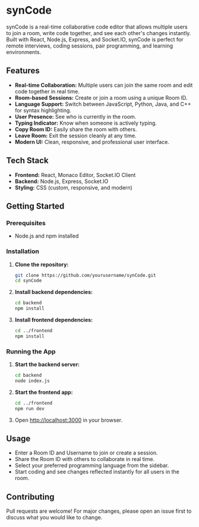 # synCode

synCode is a real-time collaborative code editor that allows multiple users to join a room, write code together, and see each other's changes instantly. Built with React, Node.js, Express, and Socket.IO, synCode is perfect for remote interviews, coding sessions, pair programming, and learning environments.

## Features

- **Real-time Collaboration:** Multiple users can join the same room and edit code together in real time.
- **Room-based Sessions:** Create or join a room using a unique Room ID.
- **Language Support:** Switch between JavaScript, Python, Java, and C++ for syntax highlighting.
- **User Presence:** See who is currently in the room.
- **Typing Indicator:** Know when someone is actively typing.
- **Copy Room ID:** Easily share the room with others.
- **Leave Room:** Exit the session cleanly at any time.
- **Modern UI:** Clean, responsive, and professional user interface.

## Tech Stack

- **Frontend:** React, Monaco Editor, Socket.IO Client
- **Backend:** Node.js, Express, Socket.IO
- **Styling:** CSS (custom, responsive, and modern)

## Getting Started

### Prerequisites

- Node.js and npm installed

### Installation

1. **Clone the repository:**
   ```bash
   git clone https://github.com/yourusername/synCode.git
   cd synCode
   ```

2. **Install backend dependencies:**
   ```bash
   cd backend
   npm install
   ```

3. **Install frontend dependencies:**
   ```bash
   cd ../frontend
   npm install
   ```

### Running the App

1. **Start the backend server:**
   ```bash
   cd backend
   node index.js
   ```

2. **Start the frontend app:**
   ```bash
   cd ../frontend
   npm run dev
   ```

3. Open [http://localhost:3000](http://localhost:3000) in your browser.

## Usage

- Enter a Room ID and Username to join or create a session.
- Share the Room ID with others to collaborate in real time.
- Select your preferred programming language from the sidebar.
- Start coding and see changes reflected instantly for all users in the room.

## Contributing

Pull requests are welcome! For major changes, please open an issue first to discuss what you would like to change.
